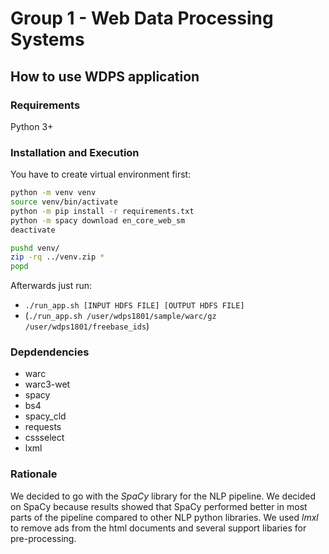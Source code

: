 # Group 1 - Web Data Processing Systems

## How to use WDPS application

### Requirements

Python 3+

### Installation and Execution

You have to create virtual environment first:

```bash
python -m venv venv
source venv/bin/activate
python -m pip install -r requirements.txt
python -m spacy download en_core_web_sm
deactivate

pushd venv/
zip -rq ../venv.zip *
popd

```

Afterwards just run:
- ```./run_app.sh [INPUT HDFS FILE] [OUTPUT HDFS FILE]``` 
- (```./run_app.sh /user/wdps1801/sample/warc/gz /user/wdps1801/freebase_ids```)

### Depdendencies
- warc
- warc3-wet
- spacy
- bs4
- spacy_cld
- requests
- cssselect
- lxml

### Rationale
We decided to go with the _SpaCy_ library for the NLP pipeline. We decided on SpaCy because results showed that SpaCy performed better in most parts of the pipeline compared to other NLP python libraries. We used _lmxl_ to remove ads from the html documents and several support libaries for pre-processing.
